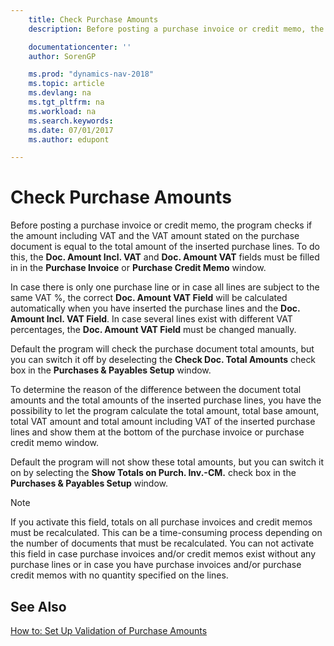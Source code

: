 ```yaml
---
    title: Check Purchase Amounts
    description: Before posting a purchase invoice or credit memo, the program checks if the 'amount including VAT' and the 'VAT amount' stated on the purchase document is equal to the total amount of the inserted purchase lines.

    documentationcenter: ''
    author: SorenGP

    ms.prod: "dynamics-nav-2018"
    ms.topic: article
    ms.devlang: na
    ms.tgt_pltfrm: na
    ms.workload: na
    ms.search.keywords:
    ms.date: 07/01/2017
    ms.author: edupont

---
```

# Check Purchase Amounts
Before posting a purchase invoice or credit memo, the program checks if the amount including VAT and the VAT amount stated on the purchase document is equal to the total amount of the inserted purchase lines. To do this, the **Doc. Amount Incl. VAT** and **Doc. Amount VAT** fields must be filled in in the **Purchase Invoice** or **Purchase Credit Memo** window.  

 In case there is only one purchase line or in case all lines are subject to the same VAT %, the correct **Doc. Amount VAT Field** will be calculated automatically when you have inserted the purchase lines and the **Doc. Amount Incl. VAT Field**. In case several lines exist with different VAT percentages, the **Doc. Amount VAT Field** must be changed manually.  

 Default the program will check the purchase document total amounts, but you can switch it off by deselecting the **Check Doc. Total Amounts** check box in the **Purchases & Payables Setup** window.  

 To determine the reason of the difference between the document total amounts and the total amounts of the inserted purchase lines, you have the possibility to let the program calculate the total amount, total base amount, total VAT amount and total amount including VAT of the inserted purchase lines and show them at the bottom of the purchase invoice or purchase credit memo window.  

 Default the program will not show these total amounts, but you can switch it on by selecting the **Show Totals on Purch. Inv.-CM.** check box in the **Purchases & Payables Setup** window.  

> [!NOTE]  
>  If you activate this field, totals on all purchase invoices and credit memos must be recalculated. This can be a time-consuming process depending on the number of documents that must be recalculated. You can not activate this field in case purchase invoices and/or credit memos exist without any purchase lines or in case you have purchase invoices and/or purchase credit memos with no quantity specified on the lines.  

## See Also  
 [How to: Set Up Validation of Purchase Amounts](how-to-set-up-validation-of-purchase-amounts.md)
